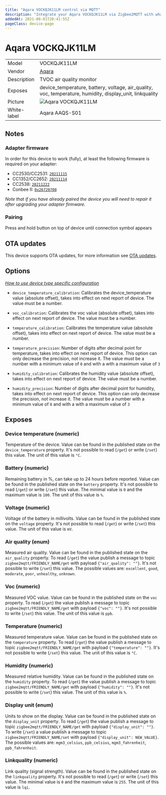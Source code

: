 ```yaml
---
title: "Aqara VOCKQJK11LM control via MQTT"
description: "Integrate your Aqara VOCKQJK11LM via Zigbee2MQTT with whatever smart home infrastructure you are using without the vendor's bridge or gateway."
addedAt: 2021-08-01T20:41:55Z
pageClass: device-page
---
```


<!-- !!!! -->
<!-- ATTENTION: This file is auto-generated through docgen! -->
<!-- You can only edit the "Notes"-Section between the two comment lines "Notes BEGIN" and "Notes END". -->
<!-- Do not use h1 or h2 heading within "## Notes"-Section. -->
<!-- !!!! -->

# Aqara VOCKQJK11LM

|     |     |
|-----|-----|
| Model | VOCKQJK11LM  |
| Vendor  | [Aqara](/supported-devices/#v=Aqara)  |
| Description | TVOC air quality monitor |
| Exposes | device_temperature, battery, voltage, air_quality, voc, temperature, humidity, display_unit, linkquality |
| Picture | ![Aqara VOCKQJK11LM](https://www.zigbee2mqtt.io/images/devices/VOCKQJK11LM.jpg) |
| White-label | Aqara AAQS-S01 |


<!-- Notes BEGIN: You can edit here. Add "## Notes" headline if not already present. -->
## Notes

### Adapter firmware
In order for this device to work (fully), at least the following firmware is required on your adapter:
- CC2530/CC2531: [`20211115`](https://github.com/Koenkk/Z-Stack-firmware/tree/Z-Stack_Home_1.2_20211115/20211116/coordinator/Z-Stack_Home_1.2/bin)
- CC1352/CC2652: [`20211114`](https://github.com/Koenkk/Z-Stack-firmware/tree/7c5a6da0c41855d42b5e6506e5e3b496be097ba3/coordinator/Z-Stack_3.x.0/bin)
- CC2538: [`20211222`](https://github.com/jethome-ru/zigbee-firmware/tree/master/ti/coordinator/cc2538_cc2592)
- Conbee II: [`0x26720700`]( http://deconz.dresden-elektronik.de/deconz-firmware/deCONZ_ConBeeII_0x26720700.bin.GCF)

*Note that if you have already paired the device you will need to repair it after upgrading your adapter firmware.*

### Pairing
Press and hold button on top of device until connection symbol appears
<!-- Notes END: Do not edit below this line -->


## OTA updates
This device supports OTA updates, for more information see [OTA updates](../guide/usage/ota_updates.md).


## Options
*[How to use device type specific configuration](../guide/configuration/devices-groups.md#specific-device-options)*

* `device_temperature_calibration`: Calibrates the device_temperature value (absolute offset), takes into effect on next report of device. The value must be a number.

* `voc_calibration`: Calibrates the voc value (absolute offset), takes into effect on next report of device. The value must be a number.

* `temperature_calibration`: Calibrates the temperature value (absolute offset), takes into effect on next report of device. The value must be a number.

* `temperature_precision`: Number of digits after decimal point for temperature, takes into effect on next report of device. This option can only decrease the precision, not increase it. The value must be a number with a minimum value of `0` and with a with a maximum value of `3`

* `humidity_calibration`: Calibrates the humidity value (absolute offset), takes into effect on next report of device. The value must be a number.

* `humidity_precision`: Number of digits after decimal point for humidity, takes into effect on next report of device. This option can only decrease the precision, not increase it. The value must be a number with a minimum value of `0` and with a with a maximum value of `3`


## Exposes

### Device temperature (numeric)
Temperature of the device.
Value can be found in the published state on the `device_temperature` property.
It's not possible to read (`/get`) or write (`/set`) this value.
The unit of this value is `°C`.

### Battery (numeric)
Remaining battery in %, can take up to 24 hours before reported.
Value can be found in the published state on the `battery` property.
It's not possible to read (`/get`) or write (`/set`) this value.
The minimal value is `0` and the maximum value is `100`.
The unit of this value is `%`.

### Voltage (numeric)
Voltage of the battery in millivolts.
Value can be found in the published state on the `voltage` property.
It's not possible to read (`/get`) or write (`/set`) this value.
The unit of this value is `mV`.

### Air quality (enum)
Measured air quality.
Value can be found in the published state on the `air_quality` property.
To read (`/get`) the value publish a message to topic `zigbee2mqtt/FRIENDLY_NAME/get` with payload `{"air_quality": ""}`.
It's not possible to write (`/set`) this value.
The possible values are: `excellent`, `good`, `moderate`, `poor`, `unhealthy`, `unknown`.

### Voc (numeric)
Measured VOC value.
Value can be found in the published state on the `voc` property.
To read (`/get`) the value publish a message to topic `zigbee2mqtt/FRIENDLY_NAME/get` with payload `{"voc": ""}`.
It's not possible to write (`/set`) this value.
The unit of this value is `ppb`.

### Temperature (numeric)
Measured temperature value.
Value can be found in the published state on the `temperature` property.
To read (`/get`) the value publish a message to topic `zigbee2mqtt/FRIENDLY_NAME/get` with payload `{"temperature": ""}`.
It's not possible to write (`/set`) this value.
The unit of this value is `°C`.

### Humidity (numeric)
Measured relative humidity.
Value can be found in the published state on the `humidity` property.
To read (`/get`) the value publish a message to topic `zigbee2mqtt/FRIENDLY_NAME/get` with payload `{"humidity": ""}`.
It's not possible to write (`/set`) this value.
The unit of this value is `%`.

### Display unit (enum)
Units to show on the display.
Value can be found in the published state on the `display_unit` property.
To read (`/get`) the value publish a message to topic `zigbee2mqtt/FRIENDLY_NAME/get` with payload `{"display_unit": ""}`.
To write (`/set`) a value publish a message to topic `zigbee2mqtt/FRIENDLY_NAME/set` with payload `{"display_unit": NEW_VALUE}`.
The possible values are: `mgm3_celsius`, `ppb_celsius`, `mgm3_fahrenheit`, `ppb_fahrenheit`.

### Linkquality (numeric)
Link quality (signal strength).
Value can be found in the published state on the `linkquality` property.
It's not possible to read (`/get`) or write (`/set`) this value.
The minimal value is `0` and the maximum value is `255`.
The unit of this value is `lqi`.

